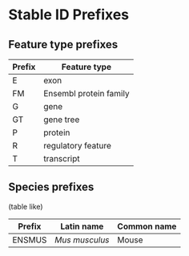 # Stable ID Prefixes

## Feature type prefixes

| Prefix | Feature type |
| --- | --- |
| E | exon |
| FM | Ensembl protein family |
| G | gene|
| GT | gene tree |
| P | protein |
| R | regulatory feature |
| T | transcript |


## Species prefixes

(table like)

| Prefix | Latin name | Common name |
| --- | --- | --- |
| ENSMUS | *Mus musculus* | Mouse |
